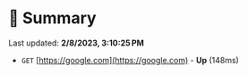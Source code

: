 # 📖 Summary
Last updated: **2/8/2023, 3:10:25 PM**

- `GET` [https://google.com](https://google.com) - **Up** (148ms)
